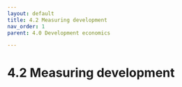 ```yaml
---
layout: default
title: 4.2 Measuring development
nav_order: 1
parent: 4.0 Development economics

---
```


# 4.2 Measuring development
